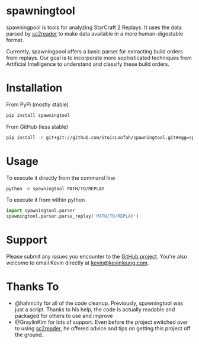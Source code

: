spawningtool
============

spawningpool is tools for analyzing StarCraft 2 Replays. It uses the data parsed by [sc2reader](https://github.com/GraylinKim/sc2reader) to make data available in a more human-digestable format.

Currently, spawningpool offers a basic parser for extracting build orders from replays. Our goal is to incorporate more sophisticated techniques from Artificial Intelligence to understand and classify these build orders.

Installation
============
From PyPi (mostly stable)
```bash
pip install spawningtool
```

From GitHub (less stable)
```bash
pip install -e git+git://github.com/StoicLoofah/spawningtool.git#egg=spawningtool
```

Usage
============
To execute it directly from the command line
```bash
python -m spawningtool PATH/TO/REPLAY
```

To execute it from within python
```python
import spawningtool.parser
spawningtool.parser.parse_replay('PATH/TO/REPLAY')
```

Support
============
Please submit any issues you encounter to the [GitHub project](https://github.com/StoicLoofah/spawningtool/issues). You're also welcome to email Kevin directly at kevin@kevinleung.com.

Thanks To
============
* @hahnicity for all of the code cleanup. Previously, spawningtool was just a script. Thanks to his help, the code is actually readable and packaged for others to use and improve
* @GraylinKim for lots of support. Even before the project switched over to using [sc2reader](https://github.com/GraylinKim/sc2reader), he offered advice and tips on getting this project off the ground.
